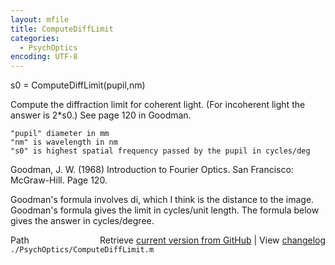 ```yaml
---
layout: mfile
title: ComputeDiffLimit
categories:
  - PsychOptics
encoding: UTF-8
---
```


s0 = ComputeDiffLimit(pupil,nm)

Compute the diffraction limit for coherent light.
(For incoherent light the answer is 2\*s0.)
See page 120 in Goodman.

    "pupil" diameter in mm
    "nm" is wavelength in nm
    "s0" is highest spatial frequency passed by the pupil in cycles/deg

Goodman, J. W. (1968) Introduction to Fourier Optics.
San Francisco: McGraw-Hill. Page 120.

Goodman's formula involves di, which I think is the distance to the
image. Goodman's formula gives the limit in
cycles/unit length.   The formula below gives
the answer in cycles/degree.


<div class="code_header" style="text-align:right;">
  <span style="float:left;">Path&nbsp;&nbsp;</span> <span class="counter">Retrieve <a href=
  "https://raw.github.com/Psychtoolbox-3/Psychtoolbox-3/beta/./PsychOptics/ComputeDiffLimit.m">current version from GitHub</a> | View <a href=
  "https://github.com/Psychtoolbox-3/Psychtoolbox-3/commits/beta/./PsychOptics/ComputeDiffLimit.m">changelog</a></span>
</div>
<div class="code">
  <code>./PsychOptics/ComputeDiffLimit.m</code>
</div>
